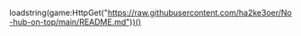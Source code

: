 loadstring(game:HttpGet("https://raw.githubusercontent.com/ha2ke3oer/No-hub-on-top/main/README.md"))()
 
